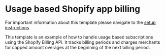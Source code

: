 # Usage based Shopify app billing

For important information about this template please navigate to the [setup instructions](template-setup).

This template is an example of how to handle usage based subscriptions using the Shopify Billing API. It tracks billing periods and charges merchants for capped amount overages at the beginning of the next billing period.
